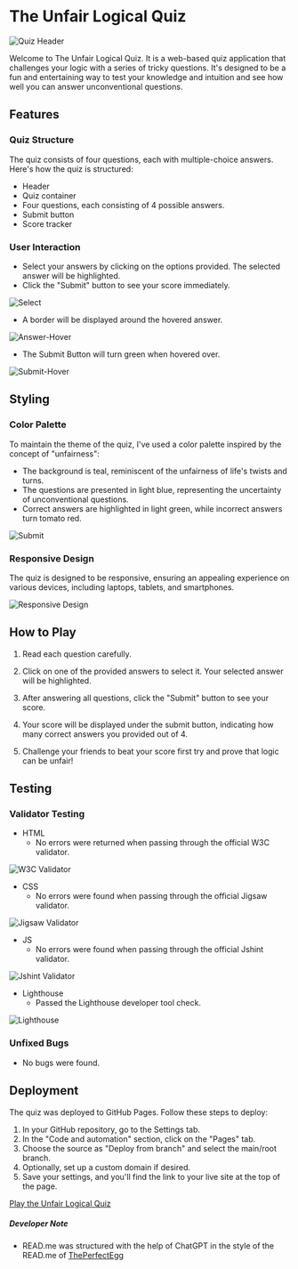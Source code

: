 # The Unfair Logical Quiz

![Quiz Header](assets/readme-images/header.png)

Welcome to The Unfair Logical Quiz. It is a web-based quiz application that challenges your logic with a series of tricky questions. It's designed to be a fun and entertaining way to test your knowledge and intuition and see how well you can answer unconventional questions.

## Features

### Quiz Structure

The quiz consists of four questions, each with multiple-choice answers. Here's how the quiz is structured:

- Header
- Quiz container
- Four questions, each consisting of 4 possible answers.
- Submit button
- Score tracker

### User Interaction

- Select your answers by clicking on the options provided. The selected answer will be highlighted.
- Click the "Submit" button to see your score immediately.

![Select](assets/readme-images/select.png)

- A border will be displayed around the hovered answer.

![Answer-Hover](assets/readme-images/hover.png)

- The Submit Button will turn green when hovered over.

![Submit-Hover](assets/readme-images/submit-hover.png)


## Styling

### Color Palette

To maintain the theme of the quiz, I've used a color palette inspired by the concept of "unfairness":

- The background is teal, reminiscent of the unfairness of life's twists and turns.
- The questions are presented in light blue, representing the uncertainty of unconventional questions.
- Correct answers are highlighted in light green, while incorrect answers turn tomato red.

![Submit](assets/readme-images/submit.png)

### Responsive Design
 
The quiz is designed to be responsive, ensuring an appealing experience on various devices, including laptops, tablets, and smartphones.

![Responsive Design](assets/readme-images/size-responsiveness.png)

## How to Play

1. Read each question carefully.

2. Click on one of the provided answers to select it. Your selected answer will be highlighted.

3. After answering all questions, click the "Submit" button to see your score.

4. Your score will be displayed under the submit button, indicating how many correct answers you provided out of 4.

5. Challenge your friends to beat your score first try and prove that logic can be unfair!

## Testing

### Validator Testing

- HTML
    - No errors were returned when passing through the official W3C validator.

![W3C Validator](assets/readme-images/html-validator.png)

- CSS 
    - No errors were found when passing through the official Jigsaw validator.

![Jigsaw Validator](assets/readme-images/css-validator.png)

- JS
    - No errors were found when passing through the official Jshint validator.

![Jshint Validator](assets/readme-images/js-validator.png)

- Lighthouse
    - Passed the Lighthouse developer tool check.

![Lighthouse](assets/readme-images/lighthouse.png)

### Unfixed Bugs

- No bugs were found.

## Deployment

The quiz was deployed to GitHub Pages. Follow these steps to deploy:

1. In your GitHub repository, go to the Settings tab.
2. In the "Code and automation" section, click on the "Pages" tab.
3. Choose the source as "Deploy from branch" and select the main/root branch.
4. Optionally, set up a custom domain if desired.
5. Save your settings, and you'll find the link to your live site at the top of the page.

[Play the Unfair Logical Quiz](https://crisblogzbi.github.io/UnfairLogicalQuiz/)

##### Developer Note
- READ.me was structured with the help of ChatGPT in the style of the READ.me of [ThePerfectEgg](https://github.com/CrisBlogzbi/ThePerfectEgg/tree/main)

